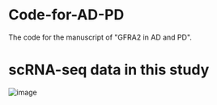 # Code-for-AD-PD
The code for the manuscript of "GFRA2 in AD and PD".

# scRNA-seq data in this study
![image](https://github.com/user-attachments/assets/c9c84138-3542-4251-88c8-7668a6f68286)
